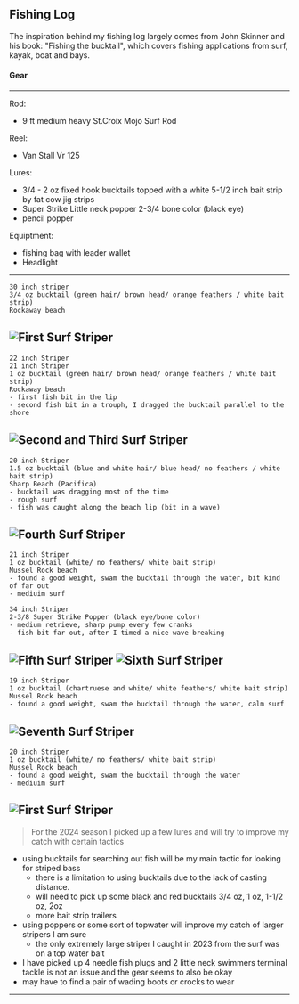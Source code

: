 ## Fishing Log
The inspiration behind my fishing log largely comes from John Skinner and his book: "Fishing the bucktail", which covers fishing applications from surf, kayak, boat and bays. 

#### Gear
---
Rod: 
- 9 ft medium heavy St.Croix Mojo Surf Rod

  
Reel:
- Van Stall Vr 125

  
Lures: 
- 3/4 - 2 oz fixed hook bucktails topped with a white 5-1/2 inch bait strip by fat cow jig strips
- Super Strike Little neck popper 2-3/4 bone color (black eye)
- pencil popper


Equiptment:
- fishing bag with leader wallet
- Headlight 
---

```
30 inch striper
3/4 oz bucktail (green hair/ brown head/ orange feathers / white bait strip)
Rockaway beach
```
![First Surf Striper](https://github.com/RamziCarter/FishingLog/blob/6ddec4618ebcb2924a8f01abe36c63c0d58839bb/Images/Fish7.jpg)
---


```
22 inch Striper
21 inch Striper
1 oz bucktail (green hair/ brown head/ orange feathers / white bait strip)
Rockaway beach
- first fish bit in the lip
- second fish bit in a trouph, I dragged the bucktail parallel to the shore
```

![Second and Third Surf Striper](Fish6.jpg)
---


```
20 inch Striper
1.5 oz bucktail (blue and white hair/ blue head/ no feathers / white bait strip)
Sharp Beach (Pacifica)
- bucktail was dragging most of the time
- rough surf
- fish was caught along the beach lip (bit in a wave)
```

![Fourth Surf Striper](Fish5.jpg)
---

```
21 inch Striper
1 oz bucktail (white/ no feathers/ white bait strip)
Mussel Rock beach
- found a good weight, swam the bucktail through the water, bit kind of far out
- mediuim surf

34 inch Striper
2-3/8 Super Strike Popper (black eye/bone color)
- medium retrieve, sharp pump every few cranks
- fish bit far out, after I timed a nice wave breaking
```

![Fifth Surf Striper](Fish2.jpg)
![Sixth Surf Striper](Fish3.jpg)
---

```
19 inch Striper
1 oz bucktail (chartruese and white/ white feathers/ white bait strip)
Mussel Rock beach
- found a good weight, swam the bucktail through the water, calm surf
```
![Seventh Surf Striper](Fish4.jpg)
---
```
20 inch Striper
1 oz bucktail (white/ no feathers/ white bait strip)
Mussel Rock beach
- found a good weight, swam the bucktail through the water
- mediuim surf
```
![First Surf Striper](Fish1.jpg)
---

> For the 2024 season I picked up a few lures and will try to improve my catch with certain tactics
- using bucktails for searching out fish will be my main tactic for looking for striped bass
  - there is a limitation to using bucktails due to the lack of casting distance.
  - will need to pick up some black and red bucktails 3/4 oz, 1 oz, 1-1/2 oz, 2oz
  - more bait strip trailers
- using poppers or some sort of topwater will improve my catch of larger stripers I am sure
  - the only extremely large striper I caught in 2023 from the surf was on a top water bait
- I have picked up 4 needle fish plugs and 2 little neck swimmers
  terminal tackle is not an issue and the gear seems to also be okay
- may have to find a pair of wading boots or crocks to wear

---
